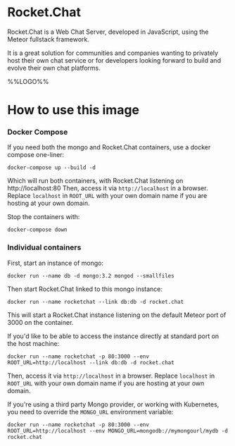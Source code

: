 # Rocket.Chat

Rocket.Chat is a Web Chat Server, developed in JavaScript, using the Meteor fullstack framework.

It is a great solution for communities and companies wanting to privately host their own chat service or for developers looking forward to build and evolve their own chat platforms.

%%LOGO%%

# How to use this image
### Docker Compose
If you need both the mongo and Rocket.Chat containers, use a docker compose one-liner:

    docker-compose up --build -d

Which will run both containers, with Rocket.Chat listening on http://localhost:80
Then, access it via `http://localhost` in a browser.  Replace `localhost` in `ROOT_URL` with your own domain name if you are hosting at your own domain.

Stop the containers with:

    docker-compose down

### Individual containers
First, start an instance of mongo:

    docker run --name db -d mongo:3.2 mongod --smallfiles

Then start Rocket.Chat linked to this mongo instance:

    docker run --name rocketchat --link db:db -d rocket.chat

This will start a Rocket.Chat instance listening on the default Meteor port of 3000 on the container.

If you'd like to be able to access the instance directly at standard port on the host machine:

    docker run --name rocketchat -p 80:3000 --env ROOT_URL=http://localhost --link db:db -d rocket.chat

Then, access it via `http://localhost` in a browser.  Replace `localhost` in `ROOT_URL` with your own domain name if you are hosting at your own domain.

If you're using a third party Mongo provider, or working with Kubernetes, you need to override the `MONGO_URL` environment variable:

    docker run --name rocketchat -p 80:3000 --env ROOT_URL=http://localhost --env MONGO_URL=mongodb://mymongourl/mydb -d rocket.chat

